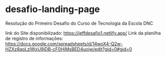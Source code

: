 # desafio-landing-page
Resolução do Primeiro Desafio do Curso de Tecnologia da Escola DNC

link do Site disponibilizado: https://jeffdesafio1.netlify.app/
Link da planilha de registro de informações: https://docs.google.com/spreadsheets/d/14woX4-Q2w-HZXz8aoLzlWxU9iDB-cF0HjMsBED4uojw/edit?gid=0#gid=0
